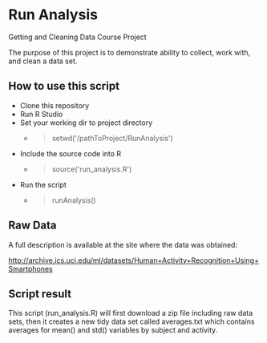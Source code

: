 # Run Analysis

Getting and Cleaning Data Course Project

The purpose of this project is to demonstrate ability to collect, work with, and clean a data set.

## How to use this script

 - Clone this repository
 - Run R Studio
 - Set your working dir to project directory
   - > setwd('/pathToProject/RunAnalysis')
 - Include the source code into R
   - > source('run_analysis.R')
 - Run the script
   - > runAnalysis()

## Raw Data
A full description is available at the site where the data was obtained:

http://archive.ics.uci.edu/ml/datasets/Human+Activity+Recognition+Using+Smartphones 

## Script result

This script (run_analysis.R) will first download a zip file including raw data sets, then it creates a new tidy data set called averages.txt which contains averages for mean() and std() variables by subject and activity.



